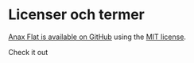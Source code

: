 Licenser och termer
==============================================

[Anax Flat is available on GitHub](https://github.com/canax/anax-flat) using the [MIT license](https://github.com/canax/anax-flat/blob/master/LICENSE).

Check it out

